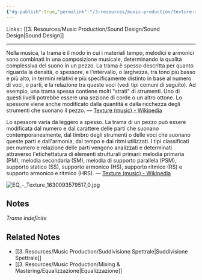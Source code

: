 ```yaml
---
{"dg-publish":true,"permalink":"/3-resources/music-production/texture-musica/"}
---
```


Links:: [[3. Resources/Music Production/Sound Design/Sound Design\|Sound Design]]

---
Nella musica, la trama è il modo in cui i materiali tempo, melodici e armonici sono combinati in una composizione musicale, determinando la qualità complessiva del suono in un pezzo. La trama è spesso descritta per quanto riguarda la densità, o spessore, e l'intervallo, o larghezza, tra tono più basso e più alto, in termini relativi e più specificamente distinto in base al numero di voci, o parti, e la relazione tra queste voci (vedi tipi comuni di seguito). Ad esempio, una trama spessa contiene molti "strati" di strumenti. Uno di questi livelli potrebbe essere una sezione di corde o un altro ottone. Lo spessore viene anche modificato dalla quantità e dalla ricchezza degli strumenti che suonano il pezzo. — [Texture (music) - Wikipedia](https://en.wikipedia.org/wiki/Texture_(music))

Lo spessore varia da leggero a spesso. La trama di un pezzo può essere modificata dal numero e dal carattere delle parti che suonano contemporaneamente, dal timbro degli strumenti o delle voci che suonano queste parti e dall'armonia, dal tempo e dai ritmi utilizzati.
I tipi classificati per numero e relazione delle parti vengono analizzati e determinati attraverso l'etichettatura di elementi strutturali primari: melodia primaria (PM), melodia secondaria (SM), melodia di supporto parallela (PSM), supporto statico (SS), supporto armonico (HS), supporto ritmico (RS) e supporto armonico e ritmico (HRS). — [Texture (music) - Wikipedia](https://en.wikipedia.org/wiki/Texture_(music))

![EQ_-_Texture_1630093579517_0.jpg](/img/user/3.%20Resources/Images/EQ_-_Texture_1630093579517_0.jpg)


## Notes

_Trame indefinite_


## Related Notes

- [[3. Resources/Music Production/Suddivisione Spettrale\|Suddivisione Spettrale]]
- [[3. Resources/Music Production/Mixing & Mastering/Equalizzazione\|Equalizzazione]]

